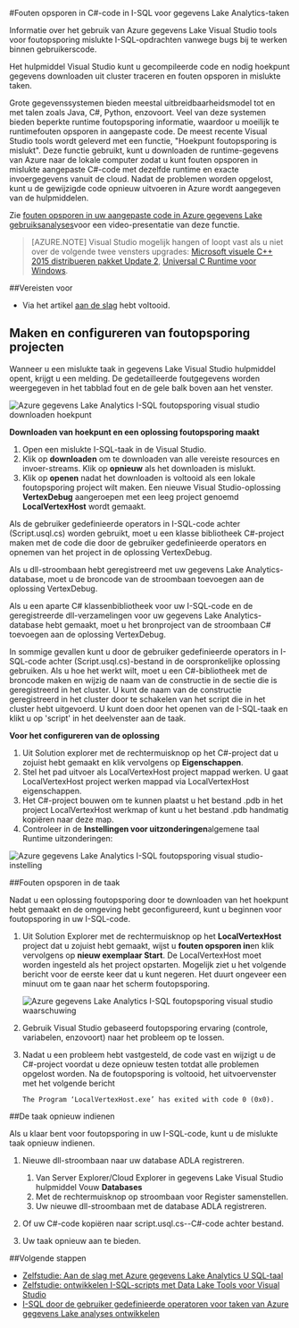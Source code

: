 <properties 
   pageTitle="Fouten opsporen in I-SQL-taken | Microsoft Azure" 
   description="Leer hoe U SQL mislukte hoekpunt gebruik van Visual Studio foutopsporing. " 
   services="data-lake-analytics" 
   documentationCenter="" 
   authors="mumian" 
   manager="jhubbard" 
   editor="cgronlun"/>
 
<tags
   ms.service="data-lake-analytics"
   ms.devlang="na"
   ms.topic="article"
   ms.tgt_pltfrm="na"
   ms.workload="big-data" 
   ms.date="09/02/2016"
   ms.author="jgao"/>



#<a name="debug-c-code-in-u-sql-for-data-lake-analytics-jobs"></a>Fouten opsporen in C#-code in I-SQL voor gegevens Lake Analytics-taken 

Informatie over het gebruik van Azure gegevens Lake Visual Studio tools voor foutopsporing mislukte I-SQL-opdrachten vanwege bugs bij te werken binnen gebruikerscode. 

Het hulpmiddel Visual Studio kunt u gecompileerde code en nodig hoekpunt gegevens downloaden uit cluster traceren en fouten opsporen in mislukte taken.

Grote gegevenssystemen bieden meestal uitbreidbaarheidsmodel tot en met talen zoals Java, C#, Python, enzovoort. Veel van deze systemen bieden beperkte runtime foutopsporing informatie, waardoor u moeilijk te runtimefouten opsporen in aangepaste code. De meest recente Visual Studio tools wordt geleverd met een functie, "Hoekpunt foutopsporing is mislukt". Deze functie gebruikt, kunt u downloaden de runtime-gegevens van Azure naar de lokale computer zodat u kunt fouten opsporen in mislukte aangepaste C#-code met dezelfde runtime en exacte invoergegevens vanuit de cloud.  Nadat de problemen worden opgelost, kunt u de gewijzigde code opnieuw uitvoeren in Azure wordt aangegeven van de hulpmiddelen.

Zie [fouten opsporen in uw aangepaste code in Azure gegevens Lake gebruiksanalyses](https://mix.office.com/watch/1bt17ibztohcb)voor een video-presentatie van deze functie.

>[AZURE.NOTE] Visual Studio mogelijk hangen of loopt vast als u niet over de volgende twee vensters upgrades: [Microsoft visuele C++ 2015 distribueren pakket Update 2](https://www.microsoft.com/download/details.aspx?id=51682), [Universal C Runtime voor Windows](https://www.microsoft.com/download/details.aspx?id=50410&wa=wsignin1.0).


##<a name="prerequisites"></a>Vereisten voor
-   Via het artikel [aan de slag](data-lake-analytics-data-lake-tools-get-started.md) hebt voltooid.

## <a name="create-and-configure-debug-projects"></a>Maken en configureren van foutopsporing projecten

Wanneer u een mislukte taak in gegevens Lake Visual Studio hulpmiddel opent, krijgt u een melding. De gedetailleerde foutgegevens worden weergegeven in het tabblad fout en de gele balk boven aan het venster. 

![Azure gegevens Lake Analytics I-SQL foutopsporing visual studio downloaden hoekpunt](./media/data-lake-analytics-debug-u-sql-jobs/data-lake-analytics-download-vertex.png)

**Downloaden van hoekpunt en een oplossing foutopsporing maakt**

1.  Open een mislukte I-SQL-taak in de Visual Studio.
2.  Klik op **downloaden** om te downloaden van alle vereiste resources en invoer-streams. Klik op **opnieuw** als het downloaden is mislukt.
3.  Klik op **openen** nadat het downloaden is voltooid als een lokale foutopsporing project wilt maken. Een nieuwe Visual Studio-oplossing **VertexDebug** aangeroepen met een leeg project genoemd **LocalVertexHost** wordt gemaakt.

Als de gebruiker gedefinieerde operators in I-SQL-code achter (Script.usql.cs) worden gebruikt, moet u een klasse bibliotheek C#-project maken met de code die door de gebruiker gedefinieerde operators en opnemen van het project in de oplossing VertexDebug.

Als u dll-stroombaan hebt geregistreerd met uw gegevens Lake Analytics-database, moet u de broncode van de stroombaan toevoegen aan de oplossing VertexDebug.
 
Als u een aparte C# klassenbibliotheek voor uw I-SQL-code en de geregistreerde dll-verzamelingen voor uw gegevens Lake Analytics-database hebt gemaakt, moet u het bronproject van de stroombaan C# toevoegen aan de oplossing VertexDebug.

In sommige gevallen kunt u door de gebruiker gedefinieerde operators in I-SQL-code achter (Script.usql.cs)-bestand in de oorspronkelijke oplossing gebruiken. Als u hoe het werkt wilt, moet u een C#-bibliotheek met de broncode maken en wijzig de naam van de constructie in de sectie die is geregistreerd in het cluster. U kunt de naam van de constructie geregistreerd in het cluster door te schakelen van het script die in het cluster hebt uitgevoerd. U kunt doen door het openen van de I-SQL-taak en klikt u op 'script' in het deelvenster aan de taak. 

**Voor het configureren van de oplossing**

1.  Uit Solution explorer met de rechtermuisknop op het C#-project dat u zojuist hebt gemaakt en klik vervolgens op **Eigenschappen**.
2.  Stel het pad uitvoer als LocalVertexHost project mappad werken. U gaat LocalVertexHost project werken mappad via LocalVertexHost eigenschappen.
3.  Het C#-project bouwen om te kunnen plaatst u het bestand .pdb in het project LocalVertexHost werkmap of kunt u het bestand .pdb handmatig kopiëren naar deze map.
4.  Controleer in de **Instellingen voor uitzonderingen**algemene taal Runtime uitzonderingen:

![Azure gegevens Lake Analytics I-SQL foutopsporing visual studio-instelling](./media/data-lake-analytics-debug-u-sql-jobs/data-lake-analytics-clr-exception-setting.png)
 
##<a name="debug-the-job"></a>Fouten opsporen in de taak

Nadat u een oplossing foutopsporing door te downloaden van het hoekpunt hebt gemaakt en de omgeving hebt geconfigureerd, kunt u beginnen voor foutopsporing in uw I-SQL-code.

1.  Uit Solution Explorer met de rechtermuisknop op het **LocalVertexHost** project dat u zojuist hebt gemaakt, wijst u **fouten opsporen in**en klik vervolgens op **nieuw exemplaar Start**. De LocalVertexHost moet worden ingesteld als het project opstarten. Mogelijk ziet u het volgende bericht voor de eerste keer dat u kunt negeren. Het duurt ongeveer een minuut om te gaan naar het scherm foutopsporing.
 
    ![Azure gegevens Lake Analytics I-SQL foutopsporing visual studio waarschuwing](./media/data-lake-analytics-debug-u-sql-jobs/data-lake-analytics-visual-studio-u-sql-debug-warning.png)

4.  Gebruik Visual Studio gebaseerd foutopsporing ervaring (controle, variabelen, enzovoort) naar het probleem op te lossen. 
5.  Nadat u een probleem hebt vastgesteld, de code vast en wijzigt u de C#-project voordat u deze opnieuw testen totdat alle problemen opgelost worden. Na de foutopsporing is voltooid, het uitvoervenster met het volgende bericht 

        The Program ‘LocalVertexHost.exe’ has exited with code 0 (0x0).
 
##<a name="resubmit-the-job"></a>De taak opnieuw indienen

Als u klaar bent voor foutopsporing in uw I-SQL-code, kunt u de mislukte taak opnieuw indienen.

1. Nieuwe dll-stroombaan naar uw database ADLA registreren.

    1.  Van Server Explorer/Cloud Explorer in gegevens Lake Visual Studio hulpmiddel Vouw **Databases** 
    2.  Met de rechtermuisknop op stroombaan voor Register samenstellen. 
    3.  Uw nieuwe dll-stroombaan met de database ADLA registreren.
 
2.  Of uw C#-code kopiëren naar script.usql.cs--C#-code achter bestand.
3.  Uw taak opnieuw aan te bieden.

##<a name="next-steps"></a>Volgende stappen

- [Zelfstudie: Aan de slag met Azure gegevens Lake Analytics U SQL-taal](data-lake-analytics-u-sql-get-started.md)
- [Zelfstudie: ontwikkelen I-SQL-scripts met Data Lake Tools voor Visual Studio](data-lake-analytics-data-lake-tools-get-started.md)
- [I-SQL door de gebruiker gedefinieerde operatoren voor taken van Azure gegevens Lake analyses ontwikkelen](data-lake-analytics-u-sql-develop-user-defined-operators.md)

